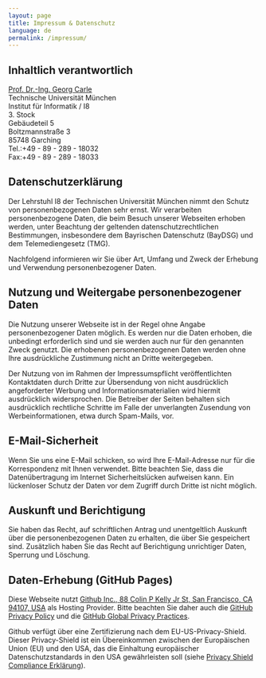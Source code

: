 ```yaml
---
layout: page
title: Impressum & Datenschutz
language: de
permalink: /impressum/
---
```


<h2 id="inhaltlich-verantwortlich">Inhaltlich verantwortlich</h2>
<p><a href="https://net.in.tum.de/members/carle/">Prof. Dr.-Ing. Georg Carle</a><br />
Technische Universität München<br />
Institut für Informatik / I8<br />
3. Stock<br />
Gebäudeteil 5<br />
Boltzmannstraße 3<br />
85748 Garching<br />
Tel.:+49 - 89 - 289 - 18032<br />
Fax:+49 - 89 - 289 - 18033</p>

<h2 id="datenschutzerklrung">Datenschutzerklärung</h2>

<p>Der Lehrstuhl I8 der Technischen Universität München nimmt den Schutz von personenbezogenen Daten sehr ernst.
Wir verarbeiten personenbezogene Daten, die beim Besuch unserer Webseiten erhoben werden, unter Beachtung der geltenden datenschutzrechtlichen Bestimmungen, insbesondere dem Bayrischen Datenschutz (BayDSG) und dem Telemediengesetz (TMG).</p>
<p>Nachfolgend informieren wir Sie über Art, Umfang und Zweck der Erhebung und Verwendung personenbezogener Daten.</p>

<h2 id="nutzung-und-weitergabe-personenbezogener-daten">Nutzung und Weitergabe personenbezogener Daten</h2>
<p>Die Nutzung unserer Webseite ist in der Regel ohne Angabe personenbezogener Daten möglich.
Es werden nur die Daten erhoben, die unbedingt erforderlich sind und sie werden auch nur für den genannten Zweck genutzt.
Die erhobenen personenbezogenen Daten werden ohne Ihre ausdrückliche Zustimmung nicht an Dritte weitergegeben.</p>
<p>Der Nutzung von im Rahmen der Impressumspflicht veröffentlichten Kontaktdaten durch Dritte zur Übersendung von nicht ausdrücklich angeforderter Werbung und Informationsmaterialien wird hiermit ausdrücklich widersprochen.
Die Betreiber der Seiten behalten sich ausdrücklich rechtliche Schritte im Falle der unverlangten Zusendung von Werbeinformationen, etwa durch Spam-Mails, vor.</p>

<h2 id="e-mail-sicherheit">E-Mail-Sicherheit</h2>
<p>Wenn Sie uns eine E-Mail schicken, so wird Ihre E-Mail-Adresse nur für die Korrespondenz mit Ihnen verwendet.
Bitte beachten Sie, dass die Datenübertragung im Internet Sicherheitslücken aufweisen kann.
Ein lückenloser Schutz der Daten vor dem Zugriff durch Dritte ist nicht möglich.</p>

<h2 id="auskunft-und-berichtigung">Auskunft und Berichtigung</h2>
<p>Sie haben das Recht, auf schriftlichen Antrag und unentgeltlich Auskunft über die personenbezogenen Daten zu erhalten, die über Sie gespeichert sind.
Zusätzlich haben Sie das Recht auf Berichtigung unrichtiger Daten, Sperrung und Löschung.</p>

<h2>Daten-Erhebung (GitHub Pages)</h2>
<p>Diese Webseite nutzt <a href="https://www.github.com">Github Inc., 88 Colin P Kelly Jr St, San Francisco, CA 94107, USA</a> als Hosting Provider.
Bitte beachten Sie daher auch die <a href="https://help.github.com/articles/github-privacy-policy/">GitHub Privacy Policy</a> und die <a href="https://help.github.com/articles/global-privacy-practices/">GitHub Global Privacy Practices</a>.</p>
<p>Github verf&uuml;gt &uuml;ber eine Zertifizierung nach dem EU-US-Privacy-Shield.
Dieser Privacy-Shield ist ein &Uuml;bereinkommen zwischen der Europ&auml;ischen Union (EU) und den USA, das die Einhaltung europ&auml;ischer Datenschutzstandards in den USA gew&auml;hrleisten soll (siehe <a href="https://www.privacyshield.gov/participant?id=a2zt000000001K2AAI&status=Active">Privacy Shield Compliance Erkl&auml;rung</a>).</p>
